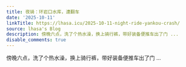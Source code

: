 ```yaml
---
title: 夜骑：环岩口水库，遭翻车
date: '2025-10-11'
linkTitle: https://lhasa.icu/2025-10-11-night-ride-yankou-crash/
source: lhasa's Blog
description: 傍晚六点，洗了个热水澡，换上骑行裤，带好装备便推车出了门 ...
disable_comments: true
---
```

傍晚六点，洗了个热水澡，换上骑行裤，带好装备便推车出了门 ...